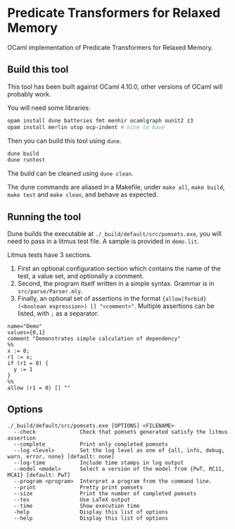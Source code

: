 # Predicate Transformers for Relaxed Memory
OCaml implementation of Predicate Transformers for Relaxed Memory.

## Build this tool

This tool has been built against OCaml 4.10.0, other versions of OCaml will probably work.

You will need some libraries:

```bash
opam install dune batteries fmt menhir ocamlgraph ounit2 z3
opam install merlin utop ocp-indent # nice to have
```

Then you can build this tool using `dune`.

```bash
dune build
dune runtest
```

The build can be cleaned using `dune clean`.

The dune commands are aliased in a Makefile, under `make all`, `make build`, `make test` and `make clean`, and behave as expected.

## Running the tool

Dune builds the executable at `./_build/default/src/pomsets.exe`, you will need to pass in a litmus test file. A sample is provided in `demo.lit`.

Litmus tests have 3 sections. 
  1. First an optional configuration section which contains the name of the test, a value set, and optionally a comment.
  2. Second, the program itself written in a simple syntax. Grammar is in `src/parse/Parser.mly`.
  3. Finally, an optional set of assertions in the format `{allow|forbid} (<boolean expression>) [] "<comment>"`. Multiple assertions can be listed, with `;` as a separator.

```
name="Demo"
values={0,1}
comment "Demonstrates simple calculation of dependency"
%%
x := 0;
r1 := x;
if (r1 = 0) {
  y := 1
}
%%
allow (r1 = 0) [] ""
```


## Options

```
./_build/default/src/pomsets.exe [OPTIONS] <FILENAME>
  --check              Check that pomsets generated satisfy the litmus assertion
  --complete           Print only completed pomsets
  --log <level>        Set the log level as one of {all, info, debug, warn, error, none} [default: none]
  --log-time           Include time stamps in log output
  --model <model>      Select a version of the model from {PwT, RC11, MCA1} [default: PwT]
  --program <program>  Interpret a program from the command line.
  --print              Pretty print pomsets
  --size               Print the number of completed pomsets
  --tex                Use LaTeX output
  --time               Show execution time
  -help                Display this list of options
  --help               Display this list of options
```
